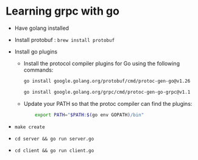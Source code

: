 # Learning grpc with go

- Have golang installed
- Install protobuf : `brew install protobuf`
- Install go plugins

  - Install the protocol compiler plugins for Go using the following commands:

    ```sh
    go install google.golang.org/protobuf/cmd/protoc-gen-go@v1.26

    go install google.golang.org/grpc/cmd/protoc-gen-go-grpc@v1.1
    ```

  - Update your PATH so that the protoc compiler can find the plugins:

    ```sh
    	export PATH="$PATH:$(go env GOPATH)/bin"
    ```

- `make create`

- `cd server && go run server.go`

- `cd client && go run client.go`
